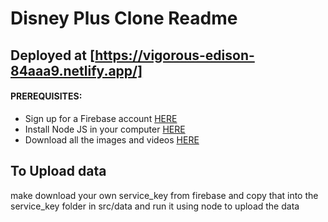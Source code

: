 # Disney Plus Clone Readme

## Deployed at [https://vigorous-edison-84aaa9.netlify.app/]

#### PREREQUISITES:
- Sign up for a Firebase account <a href='https://firebase.google.com'>HERE</a>
- Install Node JS in your computer <a href='https://nodejs.org/en/'>HERE</a>
- Download all the images and videos <a href='https://drive.google.com/drive/folders/13SvUkXPh7ZC1FRtp62VKFi572elZyxi8?usp=sharing'>HERE</a>

## To Upload data

make download your own service_key from firebase and copy that into the service_key folder in src/data and run it using node to upload the data
